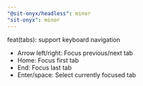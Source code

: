 ```yaml
---
"@sit-onyx/headless": minor
"sit-onyx": minor
---
```


feat(tabs): support keyboard navigation

- Arrow left/right: Focus previous/next tab
- Home: Focus first tab
- End: Focus last tab
- Enter/space: Select currently focused tab

